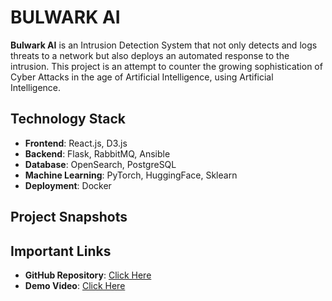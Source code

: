# BULWARK AI

**Bulwark AI** is an Intrusion Detection System that not only detects and logs threats to a network but also deploys an automated response to the intrusion. This project is an attempt to counter the growing sophistication of Cyber Attacks in the age of Artificial Intelligence, using Artificial Intelligence.

## Technology Stack
- **Frontend**: React.js, D3.js
- **Backend**: Flask, RabbitMQ, Ansible
- **Database**: OpenSearch, PostgreSQL
- **Machine Learning**: PyTorch, HuggingFace, Sklearn
- **Deployment**: Docker

## Project Snapshots

## Important Links
- **GitHub Repository**: [Click Here](https://github.com/Adm-2005/Bulwark-AI)
- **Demo Video**: [Click Here]()